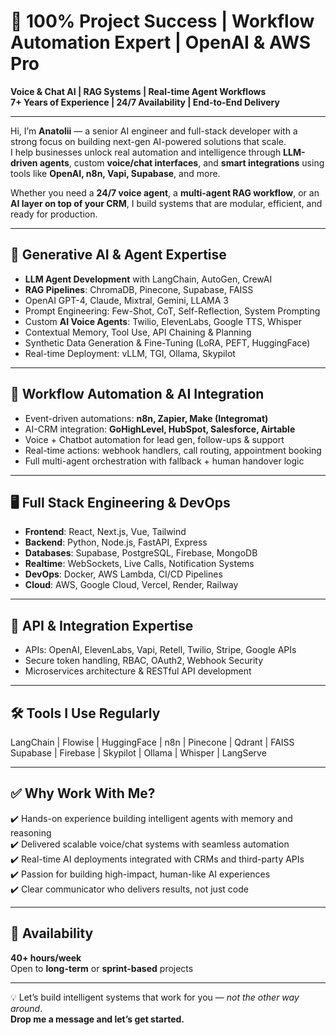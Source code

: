# 🌟 100% Project Success | Workflow Automation Expert | OpenAI & AWS Pro

**Voice & Chat AI | RAG Systems | Real-time Agent Workflows**  
**7+ Years of Experience | 24/7 Availability | End-to-End Delivery**

---

Hi, I’m **Anatolii** — a senior AI engineer and full-stack developer with a strong focus on building next-gen AI-powered solutions that scale.  
I help businesses unlock real automation and intelligence through **LLM-driven agents**, custom **voice/chat interfaces**, and **smart integrations** using tools like **OpenAI, n8n, Vapi, Supabase**, and more.

Whether you need a **24/7 voice agent**, a **multi-agent RAG workflow**, or an **AI layer on top of your CRM**, I build systems that are modular, efficient, and ready for production.

---

## 🤖 Generative AI & Agent Expertise

- **LLM Agent Development** with LangChain, AutoGen, CrewAI  
- **RAG Pipelines**: ChromaDB, Pinecone, Supabase, FAISS  
- OpenAI GPT-4, Claude, Mixtral, Gemini, LLAMA 3  
- Prompt Engineering: Few-Shot, CoT, Self-Reflection, System Prompting  
- Custom **AI Voice Agents**: Twilio, ElevenLabs, Google TTS, Whisper  
- Contextual Memory, Tool Use, API Chaining & Planning  
- Synthetic Data Generation & Fine-Tuning (LoRA, PEFT, HuggingFace)  
- Real-time Deployment: vLLM, TGI, Ollama, Skypilot

---

## 🧠 Workflow Automation & AI Integration

- Event-driven automations: **n8n, Zapier, Make (Integromat)**  
- AI-CRM integration: **GoHighLevel, HubSpot, Salesforce, Airtable**  
- Voice + Chatbot automation for lead gen, follow-ups & support  
- Real-time actions: webhook handlers, call routing, appointment booking  
- Full multi-agent orchestration with fallback + human handover logic

---

## 🖥️ Full Stack Engineering & DevOps

- **Frontend**: React, Next.js, Vue, Tailwind  
- **Backend**: Python, Node.js, FastAPI, Express  
- **Databases**: Supabase, PostgreSQL, Firebase, MongoDB  
- **Realtime**: WebSockets, Live Calls, Notification Systems  
- **DevOps**: Docker, AWS Lambda, CI/CD Pipelines  
- **Cloud**: AWS, Google Cloud, Vercel, Render, Railway

---

## 🔌 API & Integration Expertise

- APIs: OpenAI, ElevenLabs, Vapi, Retell, Twilio, Stripe, Google APIs  
- Secure token handling, RBAC, OAuth2, Webhook Security  
- Microservices architecture & RESTful API development

---

## 🛠️ Tools I Use Regularly

LangChain | Flowise | HuggingFace | n8n | Pinecone | Qdrant | FAISS  
Supabase | Firebase | Skypilot | Ollama | Whisper | LangServe

---

## ✅ Why Work With Me?

✔️ Hands-on experience building intelligent agents with memory and reasoning  
✔️ Delivered scalable voice/chat systems with seamless automation  
✔️ Real-time AI deployments integrated with CRMs and third-party APIs  
✔️ Passion for building high-impact, human-like AI experiences  
✔️ Clear communicator who delivers results, not just code

---

## 📅 Availability

**40+ hours/week**  
Open to **long-term** or **sprint-based** projects

---

💡 Let’s build intelligent systems that work for you — *not the other way around*.  
**Drop me a message and let’s get started.**
